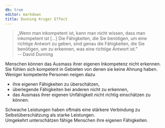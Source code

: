 ```yaml
---
db: true
editor: markdown
title: Dunning Kruger Effect
---
```


> „Wenn man inkompetent ist, kann man nicht wissen, dass man inkompetent
> ist \[...\] Die Fähigkeiten, die Sie benötigen, um eine richtige
> Antwort zu geben, sind genau die Fähigkeiten, die Sie benötigen, um zu
> erkennen, was eine richtige Antwort ist."\
> -- David Dunning

Menschen können das Ausmass ihrer eigenen Inkompetenz nicht erkennen.
Sie fühlen sich kompetent in Gebieten von denen sie keine Ahnung haben.\
Weniger kompetente Personen neigen dazu

-   ihre eigenen Fähigkeiten zu überschätzen,
-   überlegende Fähigkeiten bei anderen nicht zu erkennen,
-   das Ausmass ihrer eigenen Unfähigkeit nicht richtig einschätzen zu
    können.

Schwache Leistungen haben oftmals eine stärkere Verbindung zu
Selbstüberschätzung als starke Leistungen.\
Umgekehrt unterschätzen fähige Menschen ihre eigenen Fähigkeiten.
